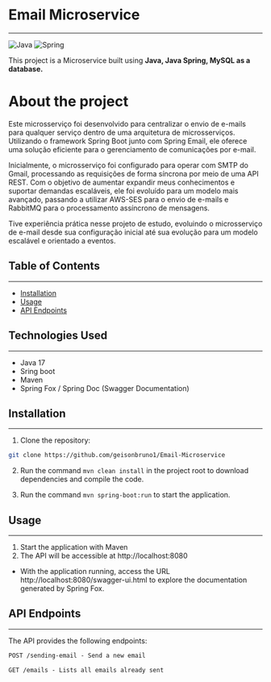 # Email Microservice


***
![Java](https://img.shields.io/badge/java-%23ED8B00.svg?style=for-the-badge&logo=openjdk&logoColor=white)
![Spring](https://img.shields.io/badge/spring-%236DB33F.svg?style=for-the-badge&logo=spring&logoColor=white)

This project is a Microservice built using **Java, Java Spring, MySQL as a database.**

# About the project

Este microsserviço foi desenvolvido para centralizar o envio de e-mails para qualquer serviço dentro de uma arquitetura de microsserviços. Utilizando o framework Spring Boot junto com Spring Email, ele oferece uma solução eficiente para o gerenciamento de comunicações por e-mail.

Inicialmente, o microsserviço foi configurado para operar com SMTP do Gmail, processando as requisições de forma síncrona por meio de uma API REST. Com o objetivo de aumentar expandir meus conhecimentos e suportar demandas escaláveis, ele foi evoluído para um modelo mais avançado, passando a utilizar AWS-SES para o envio de e-mails e RabbitMQ para o processamento assíncrono de mensagens.

Tive experiência prática nesse projeto de estudo, evoluindo o microsserviço de e-mail desde sua configuração inicial até sua evolução para um modelo escalável e orientado a eventos.

## Table of Contents
***
- [Installation](#installation)
- [Usage](#usage)
- [API Endpoints](#api-endpoints)

## Technologies Used
***

- Java 17
- Sring boot
- Maven
- Spring Fox / Spring Doc (Swagger Documentation)

## Installation
***
1. Clone the repository:

```bash
git clone https://github.com/geisonbruno1/Email-Microservice
```

2. Run the command ```mvn clean install``` in the project root to download dependencies and compile the code.

3. Run the command ```mvn spring-boot:run``` to start the application.

## Usage
***

1. Start the application with Maven
2. The API will be accessible at http://localhost:8080

- With the application running, access the URL http://localhost:8080/swagger-ui.html to explore the documentation generated by Spring Fox.

## API Endpoints
***
The API provides the following endpoints:

```markdown
POST /sending-email - Send a new email

GET /emails - Lists all emails already sent
```
